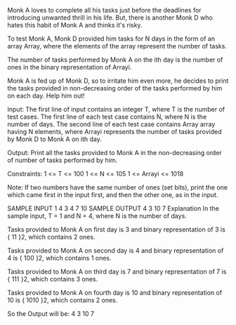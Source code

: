Monk A loves to complete all his tasks just before the deadlines for introducing unwanted thrill in his life. But, there is another Monk D who hates this habit of Monk A and thinks it's risky.

To test Monk A, Monk D provided him tasks for N days in the form of an array Array, where the elements of the array represent the number of tasks.

The number of tasks performed by Monk A on the ith day is the number of ones in the binary representation of Arrayi.

Monk A is fed up of Monk D, so to irritate him even more, he decides to print the tasks provided in non-decreasing order of the tasks performed by him on each day. Help him out!

Input:
The first line of input contains an integer T, where T is the number of test cases.
The first line of each test case contains N, where N is the number of days.
The second line of each test case contains Array array having N elements, where Arrayi represents the number of tasks provided by Monk D to Monk A on ith day.

Output:
Print all the tasks provided to Monk A in the non-decreasing order of number of tasks performed by him.

Constraints:
1 <= T <= 100
1 <= N <= 105
1 <= Arrayi <= 1018

Note:
If two numbers have the same number of ones (set bits), print the one which came first in the input first, and then the other one, as in the input.

SAMPLE INPUT 
1
4
3 4 7 10
SAMPLE OUTPUT 
4 3 10 7
Explanation
In the sample input, T = 1 and N = 4, where N is the number of days.

Tasks provided to Monk A on first day is 3 and binary representation of 3 is { 11 }2, which contains 2 ones.

Tasks provided to Monk A on second day is 4 and binary representation of 4 is { 100 }2, which contains 1 ones.

Tasks provided to Monk A on third day is 7 and binary representation of 7 is { 111 }2, which contains 3 ones.

Tasks provided to Monk A on fourth day is 10 and binary representation of 10 is { 1010 }2, which contains 2 ones.

So the Output will be: 4 3 10 7